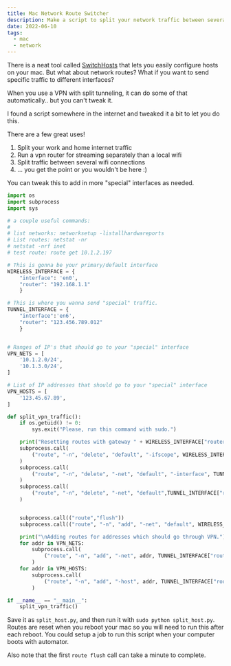 ```yaml
---
title: Mac Network Route Switcher
description: Make a script to split your network traffic between several network interfaces on your Mac!
date: 2022-06-10
tags:
  - mac
  - network
---
```


There is a neat tool called [SwitchHosts](https://swh.app) that lets you easily configure hosts on your mac. But what about network routes? What if you want to send specific traffic to different interfaces?

When you use a VPN with split tunneling, it can do some of that automatically.. but you can't tweak it.

I found a script somewhere in the internet and tweaked it a bit to let you do this.

There are a few great uses!

1. Split your work and home internet traffic
2. Run a vpn router for streaming separately than a local wifi
3. Split traffic between several wifi connections
4. ... you get the point or you wouldn't be here :)

You can tweak this to add in more "special" interfaces as needed.

```py
import os
import subprocess
import sys

# a couple useful commands:
#
# list networks: networksetup -listallhardwareports
# List routes: netstat -nr
# netstat -nrf inet
# test route: route get 10.1.2.197

# This is gonna be your primary/default interface
WIRELESS_INTERFACE = {
    "interface": 'en0',
    "router": "192.168.1.1"
    }

# This is where you wanna send "special" traffic.
TUNNEL_INTERFACE = {
    "interface":'en6',
    "router": "123.456.789.012"
    }


# Ranges of IP's that should go to your "special" interface
VPN_NETS = [
    '10.1.2.0/24',
    '10.1.3.0/24',
]

# List of IP addresses that should go to your "special" interface
VPN_HOSTS = [
    '123.45.67.89',
]

def split_vpn_traffic():
    if os.getuid() != 0:
        sys.exit("Please, run this command with sudo.")

    print("Resetting routes with gateway " + WIRELESS_INTERFACE["router"])
    subprocess.call(
        ("route", "-n", "delete", "default", "-ifscope", WIRELESS_INTERFACE["interface"])
    )
    subprocess.call(
        ("route", "-n", "delete", "-net", "default", "-interface", TUNNEL_INTERFACE["interface"])
    )
    subprocess.call(
        ("route", "-n", "delete", "-net", "default",TUNNEL_INTERFACE["router"])
    )


    subprocess.call(("route","flush"))
    subprocess.call(("route", "-n", "add", "-net", "default", WIRELESS_INTERFACE["router"]))

    print("\nAdding routes for addresses which should go through VPN.")
    for addr in VPN_NETS:
        subprocess.call(
            ("route", "-n", "add", "-net", addr, TUNNEL_INTERFACE["router"])
        )
    for addr in VPN_HOSTS:
        subprocess.call(
            ("route", "-n", "add", "-host", addr, TUNNEL_INTERFACE["router"])
        )

if __name__ == "__main__":
    split_vpn_traffic()

```

Save it as `split_host.py`, and then run it with `sudo python split_host.py`. Routes are reset when you reboot your mac so you will need to run this after each reboot. You could setup a job to run this script when your computer boots with automator.

Also note that the first `route flush` call can take a minute to complete.
